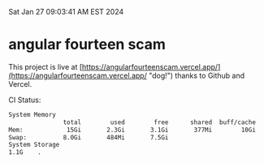Sat Jan 27 09:03:41 AM EST 2024

# angular fourteen scam


This project is live at [https://angularfourteenscam.vercel.app/](https://angularfourteenscam.vercel.app/ "dog!") thanks to Github and Vercel.

CI Status: 

```bash
System Memory
               total        used        free      shared  buff/cache   available
Mem:            15Gi       2.3Gi       3.1Gi       377Mi        10Gi        12Gi
Swap:          8.0Gi       484Mi       7.5Gi
System Storage
1.1G	.
```
